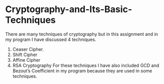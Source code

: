 # Cryptography-and-Its-Basic-Techniques

There are many techniques of cryptography but in this assignment and in my program I have discussed 4 techniques.
1.	Ceaser Cipher.
2.	Shift Cipher
3.	Affine Cipher
4.	RSA Cryptography
For these techniques I have also included GCD and Bezout’s Coefficient in my program because they are used in some techniques.
